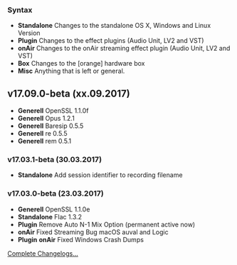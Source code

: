 ### Syntax

- **Standalone** Changes to the standalone OS X, Windows and Linux Version
- **Plugin** Changes to the effect plugins (Audio Unit, LV2 and VST)
- **onAir** Changes to the onAir streaming effect plugin (Audio Unit, LV2 and VST)
- **Box** Changes to the [orange] hardware box
- **Misc** Anything that is left or general.


## v17.09.0-beta (xx.09.2017)

- **Generell** OpenSSL 1.1.0f
- **Generell** Opus 1.2.1
- **Generell** Baresip 0.5.5
- **Generell** re 0.5.5
- **Generell** rem 0.5.1


### v17.03.1-beta (30.03.2017)

- **Standalone** Add session identifier to recording filename


### v17.03.0-beta (23.03.2017)

- **Generell** OpenSSL 1.1.0e
- **Standalone** Flac 1.3.2
- **Plugin** Remove Auto N-1 Mix Option (permanent active now)
- **onAir** Fixed Streaming Bug macOS auval and Logic
- **Plugin** **onAir** Fixed Windows Crash Dumps


[Complete Changelogs...](https://github.com/Studio-Link-v2/backend/blob/master/CHANGELOG-ARCHIVE.md)
